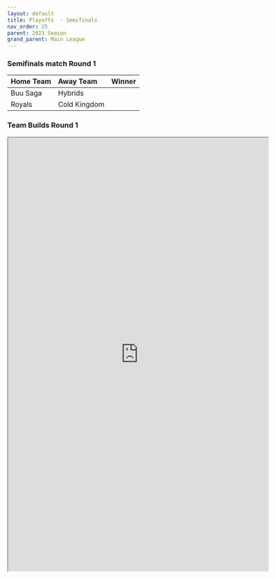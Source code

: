 ```yaml
---
layout: default
title: Playoffs  - Semifinals
nav_order: 25
parent: 2023 Season
grand_parent: Main League
---
```


### Semifinals match Round 1

| Home Team | Away Team    | Winner |
|:----------|:-------------|:-------|
| Buu Saga  | Hybrids      |        |
| Royals    | Cold Kingdom |        |



### Team Builds Round 1

<iframe width=600 height=1000 src="https://docs.google.com/document/d/e/2PACX-1vRqVy5_3DDdjxh4kXe1j8MEyAscd5fPtgcyCXydjcx7Ca_WI_Pt1WEMeWedIHLJMxtBxOvjcs3aTQBV/pub?embedded=true"></iframe>
